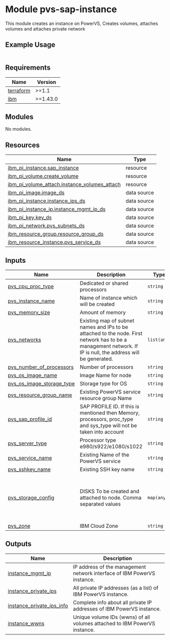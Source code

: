 # Module pvs-sap-instance

This module creates an instance on PowerVS, Creates volumes, attaches volumes and attaches private network

## Example Usage
```
```

<!-- BEGINNING OF PRE-COMMIT-TERRAFORM DOCS HOOK -->
## Requirements

| Name | Version |
|------|---------|
| <a name="requirement_terraform"></a> [terraform](#requirement\_terraform) | >=1.1 |
| <a name="requirement_ibm"></a> [ibm](#requirement\_ibm) | >=1.43.0 |

## Modules

No modules.

## Resources

| Name | Type |
|------|------|
| [ibm_pi_instance.sap_instance](https://registry.terraform.io/providers/IBM-Cloud/ibm/latest/docs/resources/pi_instance) | resource |
| [ibm_pi_volume.create_volume](https://registry.terraform.io/providers/IBM-Cloud/ibm/latest/docs/resources/pi_volume) | resource |
| [ibm_pi_volume_attach.instance_volumes_attach](https://registry.terraform.io/providers/IBM-Cloud/ibm/latest/docs/resources/pi_volume_attach) | resource |
| [ibm_pi_image.image_ds](https://registry.terraform.io/providers/IBM-Cloud/ibm/latest/docs/data-sources/pi_image) | data source |
| [ibm_pi_instance.instance_ips_ds](https://registry.terraform.io/providers/IBM-Cloud/ibm/latest/docs/data-sources/pi_instance) | data source |
| [ibm_pi_instance_ip.instance_mgmt_ip_ds](https://registry.terraform.io/providers/IBM-Cloud/ibm/latest/docs/data-sources/pi_instance_ip) | data source |
| [ibm_pi_key.key_ds](https://registry.terraform.io/providers/IBM-Cloud/ibm/latest/docs/data-sources/pi_key) | data source |
| [ibm_pi_network.pvs_subnets_ds](https://registry.terraform.io/providers/IBM-Cloud/ibm/latest/docs/data-sources/pi_network) | data source |
| [ibm_resource_group.resource_group_ds](https://registry.terraform.io/providers/IBM-Cloud/ibm/latest/docs/data-sources/resource_group) | data source |
| [ibm_resource_instance.pvs_service_ds](https://registry.terraform.io/providers/IBM-Cloud/ibm/latest/docs/data-sources/resource_instance) | data source |

## Inputs

| Name | Description | Type | Default | Required |
|------|-------------|------|---------|:--------:|
| <a name="input_pvs_cpu_proc_type"></a> [pvs\_cpu\_proc\_type](#input\_pvs\_cpu\_proc\_type) | Dedicated or shared processors | `string` | `null` | no |
| <a name="input_pvs_instance_name"></a> [pvs\_instance\_name](#input\_pvs\_instance\_name) | Name of instance which will be created | `string` | n/a | yes |
| <a name="input_pvs_memory_size"></a> [pvs\_memory\_size](#input\_pvs\_memory\_size) | Amount of memory | `string` | `null` | no |
| <a name="input_pvs_networks"></a> [pvs\_networks](#input\_pvs\_networks) | Existing map of subnet names and IPs to be attached to the node. First network has to be a management network. If IP is null, the address will be generated. | `list(any)` | <pre>[<br>  "mgmt_net",<br>  "backup_net"<br>]</pre> | no |
| <a name="input_pvs_number_of_processors"></a> [pvs\_number\_of\_processors](#input\_pvs\_number\_of\_processors) | Number of processors | `string` | `null` | no |
| <a name="input_pvs_os_image_name"></a> [pvs\_os\_image\_name](#input\_pvs\_os\_image\_name) | Image Name for node | `string` | n/a | yes |
| <a name="input_pvs_os_image_storage_type"></a> [pvs\_os\_image\_storage\_type](#input\_pvs\_os\_image\_storage\_type) | Storage type for OS | `string` | `"tier3"` | no |
| <a name="input_pvs_resource_group_name"></a> [pvs\_resource\_group\_name](#input\_pvs\_resource\_group\_name) | Existing PowerVS service resource group Name | `string` | n/a | yes |
| <a name="input_pvs_sap_profile_id"></a> [pvs\_sap\_profile\_id](#input\_pvs\_sap\_profile\_id) | SAP PROFILE ID. If this is mentioned then Memory, processors, proc\_type and sys\_type will not be taken into account | `string` | `null` | no |
| <a name="input_pvs_server_type"></a> [pvs\_server\_type](#input\_pvs\_server\_type) | Processor type e980/s922/e1080/s1022 | `string` | `null` | no |
| <a name="input_pvs_service_name"></a> [pvs\_service\_name](#input\_pvs\_service\_name) | Existing Name of the PowerVS service | `string` | n/a | yes |
| <a name="input_pvs_sshkey_name"></a> [pvs\_sshkey\_name](#input\_pvs\_sshkey\_name) | Existing SSH key name | `string` | n/a | yes |
| <a name="input_pvs_storage_config"></a> [pvs\_storage\_config](#input\_pvs\_storage\_config) | DISKS To be created and attached to node. Comma separated values | `map(any)` | <pre>{<br>  "counts": "",<br>  "disks_size": "",<br>  "names": "",<br>  "paths": "",<br>  "tiers": ""<br>}</pre> | no |
| <a name="input_pvs_zone"></a> [pvs\_zone](#input\_pvs\_zone) | IBM Cloud Zone | `string` | n/a | yes |

## Outputs

| Name | Description |
|------|-------------|
| <a name="output_instance_mgmt_ip"></a> [instance\_mgmt\_ip](#output\_instance\_mgmt\_ip) | IP address of the management network interface of IBM PowerVS instance. |
| <a name="output_instance_private_ips"></a> [instance\_private\_ips](#output\_instance\_private\_ips) | All private IP addresses (as a list) of IBM PowerVS instance. |
| <a name="output_instance_private_ips_info"></a> [instance\_private\_ips\_info](#output\_instance\_private\_ips\_info) | Complete info about all private IP addresses of IBM PowerVS instance. |
| <a name="output_instance_wwns"></a> [instance\_wwns](#output\_instance\_wwns) | Unique volume IDs (wwns) of all volumes attached to IBM PowerVS instance. |
<!-- END OF PRE-COMMIT-TERRAFORM DOCS HOOK -->
